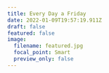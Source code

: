 ```yaml
---
title: Every Day a Friday
date: 2022-01-09T19:57:19.911Z
draft: false
featured: false
image:
  filename: featured.jpg
  focal_point: Smart
  preview_only: false
---
```

